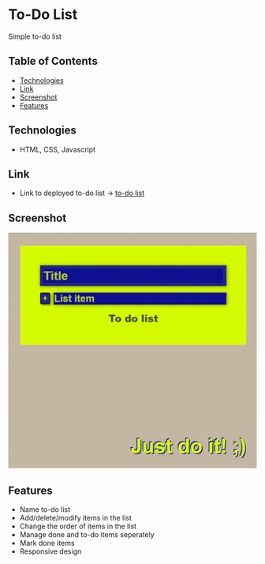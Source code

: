 # To-Do List

Simple to-do list

## Table of Contents

- [Technologies](#Technologies)
- [Link](#Link)
- [Screenshot](#screenshot)
- [Features](#Features)

## Technologies

- HTML, CSS, Javascript

## Link

- Link to deployed to-do list
-> [to-do list](https://todolist-sunhee.netlify.app/)

## Screenshot

![](to-do-list.gif)

## Features

- Name to-do list
- Add/delete/modify items in the list
- Change the order of items in the list
- Manage done and to-do items seperately
- Mark done items
- Responsive design
